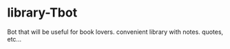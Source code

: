 # library-Tbot
Bot that will be useful for book lovers. convenient library with notes. quotes, etc...
